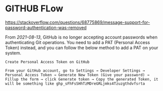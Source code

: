 # GITHUB FLow 


https://stackoverflow.com/questions/68775869/message-support-for-password-authentication-was-removed

From *2021-08-13*, GitHub is no longer accepting account passwords when 
authenticating Git operations.
You need to add a PAT (Personal Access Token) instead, 
and you can follow the below method to add a PAT on your system.


    Create Personal Access Token on GitHub

    From your GitHub account, go to Settings → Developer Settings → Personal Access Token → Generate New Token (Give your password) → Fillup the form → click Generate token → Copy the generated Token, it will be something like ghp_sFhFsSHhTzMDreGRLjmks4Tzuzgthdvfsrta


